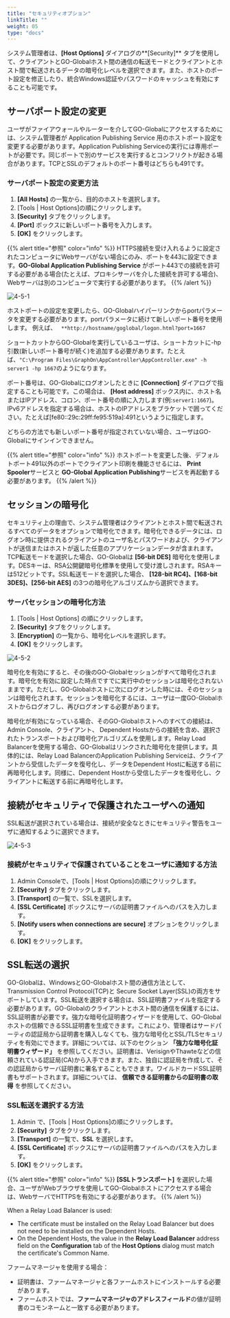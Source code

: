 ```yaml
---
title: "セキュリティオプション"
linkTitle: ""
weight: 05
type: "docs"
---
```


システム管理者は、**[Host Options]** ダイアログの**[Security]** タブを使用して、クライアントとGO-Globalホスト間の通信の転送モードとクライアントとホスト間で転送されるデータの暗号化レベルを選択できます。また、ホストのポート設定を修正したり、統合Windows認証やパスワードのキャッシュを有効にすることも可能です。


## サーバポート設定の変更

ユーザがファイアウォールやルーターを介してGO-Globalにアクセスするためには、システム管理者が Application Publishing Service 用のホストポート設定を変更する必要があります。Application Publishing Serviceの実行には専用ポートが必要です。同じポートで別のサービスを実行するとコンフリクトが起きる場合があります。TCPとSSLのデフォルトのポート番号はどちらも491です。

### サーバポート設定の変更方法

1. **[All Hosts]** の一覧から、目的のホストを選択します。
2. [Tools | Host Options]の順にクリックします。
3. **[Security]** タブをクリックします。
4. **[Port]** ボックスに新しいポート番号を入力します。
5. **[OK]** をクリックします。

{{% alert title="参照" color="info" %}}
HTTPS接続を受け入れるように設定されたコンピュータにWebサーバがない場合にのみ、ポートを443に設定できます。**GO-Global Application Publishing Service** がポート443での接続を許可する必要がある場合(たとえば、プロキシサーバを介した接続を許可する場合)、Webサーバは別のコンピュータで実行する必要があります。
{{% /alert %}}

![4-5-1](/img/4-5-1.png) 

ホストポートの設定を変更したら、GO-Globalハイパーリンクからportパラメータを変更する必要があります。portパラメータに続けて新しいポート番号を使用します。 例えば、 ` **http://hostname/goglobal/logon.html?port=1667`

ショートカットからGO-Globalを実行しているユーザは、ショートカットに-hp引数(新しいポート番号が続く)を追加する必要があります。たとえば、`"C:\Program Files\GraphOn\AppController\AppController.exe" -h server1 -hp 1667`のようになります。

ポート番号は、GO-Globalにログオンしたときに **[Connection]** ダイアログで指定することも可能です。この場合は、 **[Host address]** ボックス内に、ホスト名またはIPアドレス、コロン、ポート番号の順に入力します(例:`server1:1667`)。IPv6アドレスを指定する場合は、ホストのIPアドレスをブラケットで囲ってください。たとえば[fe80::29c:29ff:fe95:519a]:491というように指定します。

どちらの方法でも新しいポート番号が指定されていない場合、ユーザはGO-Globalにサインインできません。

{{% alert title="参照" color="info" %}}
ホストポートを変更した後、デフォルトポート491以外のポートでクライアント印刷を機能させるには、 **Print Spooler**サービスと **GO-Global Application Publishing**サービスを再起動する必要があります。
{{% /alert %}}

## セッションの暗号化

セキュリティ上の理由で、システム管理者はクライアントとホスト間で転送されるすべてのデータをオプションで暗号化できます。暗号化できるデータには、ログオン時に提供されるクライアントのユーザ名とパスワードおよび、クライアントが送信またはホストが返した任意のアプリケーションデータが含まれます。TCP転送モードを選択した場合、GO-Globalは **[56-bit DES]** 暗号化を使用します。DESキーは、RSA公開鍵暗号化標準を使用して受け渡しされます。RSAキーは512ビットです。SSL転送モードを選択した場合、 **[128-bit RC4]、[168-bit 3DES]、[256-bit AES]** の3つの暗号化アルゴリズムから選択できます。

### サーバセッションの暗号化方法

1. [Tools | Host Options] の順にクリックします。
2. **[Security]** タブをクリックします。
3. **[Encryption]** の一覧から、暗号化レベルを選択します。
4. **[OK]** をクリックします。

![4-5-2](/img/4-5-2.png) 

暗号化を有効にすると、その後のGO-Globalセッションがすべて暗号化されます。暗号化を有効に設定した時点ですでに実行中のセッションは暗号化されないままです。ただし、GO-Globalホストに次にログオンした時には、そのセッションは暗号化されます。セッションを暗号化するには、ユーザは一度GO-Globalホストからログオフし、再びログオンする必要があります。

暗号化が有効になっている場合、そのGO-Globalホストへのすべての接続は、Admin Console、クライアント、 Dependent Hostsからの接続を含め、選択されたトランスポートおよび暗号化アルゴリズムを使用します。Relay Load Balancerを使用する場合、GO-Globalはリンクされた暗号化を提供します。具体的には、Relay Load BalancerのApplication Publishing Serviceは、クライアントから受信したデータを復号化し、データをDependent Hostに転送する前に再暗号化します。同様に、Dependent Hostから受信したデータを復号化し、クライアントに転送する前に再暗号化します。

## 接続がセキュリティで保護されたユーザへの通知

SSL転送が選択されている場合は、接続が安全なときにセキュリティ警告をユーザに通知するように選択できます。

![4-5-3](/img/4-5-3.png) 

### 接続がセキュリティで保護されていることをユーザに通知する方法

1. Admin Consoleで、[Tools | Host Options]の順にクリックします。
2. **[Security]** タブをクリックします。
3. **[Transport]** の一覧で、SSLを選択します。
4. **[SSL Certificate]** ボックスにサーバの証明書ファイルへのパスを入力します。
5. **[Notify users when connections are secure]** オプションをクリックします。
6. **[OK]** をクリックします。

## SSL転送の選択

GO-Globalは、WindowsとGO-Globalホスト間の通信方法として、Transmission Control Protocol(TCP)と Secure Socket Layer(SSL)の両方をサポートしています。SSL転送を選択する場合は、SSL証明書ファイルを指定する必要があります。GO-Globalのクライアントとホスト間の通信を保護するには、SSL証明書が必要です。強力な暗号化証明書ウィザードを使用して、GO-Globalホストの信頼できるSSL証明書を生成できます。これにより、管理者はサードパーティの認証局から証明書を購入しなくても、強力な暗号化とSSL/TLSセキュリティを有効にできます。詳細については、以下のセクション **「強力な暗号化証明書ウィザード」** を参照してください。証明書は、VerisignやThawteなどの信頼されている認証局(CA)から入手できます。また、独自に認証局を作成して、その認証局からサーバ証明書に署名することもできます。ワイルドカードSSL証明書もサポートされます。詳細については、 **信頼できる証明書からの証明書の取得** を参照してください。

### SSL転送を選択する方法

1. Admin で、[Tools | Host Options]の順にクリックします。
2. **[Security]** タブをクリックします。
3. **[Transport]** の一覧で、**SSL** を選択します。
4. **[SSL Certificate]** ボックスにサーバの証明書ファイルへのパスを入力します。
5. **[OK]** をクリックします。

{{% alert title="参照" color="info" %}}
**[SSLトランスポート]** を選択した場合、ユーザがWebブラウザを使用してGO-Globalホストにアクセスする場合は、WebサーバでHTTPSを有効にする必要があります。
{{% /alert %}}

When a Relay Load Balancer is used:

- The certificate must be installed on the Relay Load Balancer but does not need to be installed on the Dependent Hosts.
- On the Dependent Hosts, the value in the **Relay Load Balancer** address field on the **Configuration** tab of the **Host Options** dialog must match the certificate's Common Name.

ファームマネージャを使用する場合：

- 証明書は、ファームマネージャと各ファームホストにインストールする必要があります。
- ファームホストでは、**ファームマネージャのアドレスフィールド**の値が証明書のコモンネームと一致する必要があります。


